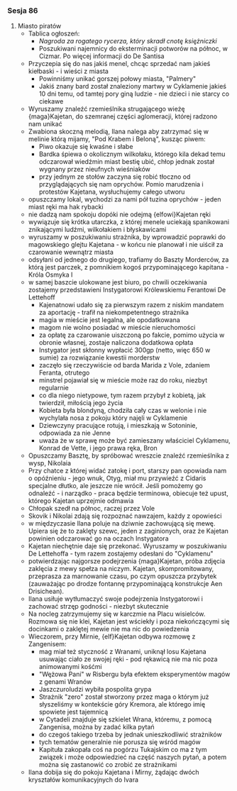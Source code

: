 ### Sesja 86
1. Miasto piratów
    * Tablica ogłoszeń:
        * _Nagroda za rogatego rycerza, który skradł cnotę księżniczki_
        * Poszukiwani najemnicy do eksterminacji potworów na północ, w Cizmar. Po więcej informacji do De Santisa
    * Przyczepia się do nas jakiś menel, chcąc sprzedać nam jakieś kiełbaski - i wieści z miasta
        * Powinniśmy unikać gorszej połowy miasta, "Palmery"
        * Jakiś znany bard został znaleziony martwy w Cyklamenie jakieś 10 dni temu, od tamtej pory giną ludzie - nie dzieci i nie starcy co ciekawe
    * Wyruszamy znaleźć rzemieślnika strugającego wieżę {maga}Kajetan, do szemranej części aglomeracji, której radzono nam unikać
    * Zwabiona skoczną melodią, Ilana nalega aby zatrzymać się w melinie którą mijamy, "Pod Krabem i Beloną", kusząc piwem:
        * Piwo okazuje się kwaśne i słabe
        * Bardka śpiewa o okolicznym wilkołaku, którego kila dekad temu odczarował wiedźmin miast bestię ubić, chłop jednak został wygnany przez nieufnych wieśniaków
        * przy jednym ze stołów zaczyna się robić tłoczno od przyglądających się nam oprychów. Pomio marudzenia i protestów Kajetana, wysłuchujemy całego utworu
    * opuszczamy lokal, wychodzi za nami pół tuzina oprychów - jeden miast ręki ma hak rybacki
    * nie dadzą nam spokoju dopóki nie odejmą {elfowi}Kajetan ręki
    * wywiązuje się krótka utarczka, z której menele uciekają spanikowani znikającymi ludźmi, wilkołakiem i błyskawicami
    * wyruszamy w poszukiwaniu strażnika, by wprowadzić poprawki do magowskiego glejtu Kajetana - w końcu nie planował i nie uiścił za czarowanie wewnątrz miasta
    * odsyłani od jednego do drugiego, trafiamy do Baszty Morderców, za którą jest parczek, z pomnikiem kogoś przypominającego kapitana - Króla Osmyka I
    * w samej baszcie ulokowane jest biuro, po chwili oczekiwania zostajemy przedstawieni Instygatorowi Królewskiemu Ferantowi De Lettehoff
        * Kajenatnowi udało się za pierwszym razem z niskim mandatem za aportację - trafił na niekompetentnego strażnika
        * magia w mieście jest legalna, ale opodatkowana
        * magom nie wolno posiadać w mieście nieruchomości
        * za opłatę za czarowanie uiszczoną po fakcie, pomimo użycia w obronie własnej, zostaje naliczona dodatkowa opłata
        * Instygator jest skłonny wypłacić 300gp (netto, więc 650 w sumie) za rozwiązanie kwestii morderstw
        * zaczęło się rzeczywiście od barda Marida z Vole, zdaniem Feranta, otrutego
        * minstrel pojawiał się w mieście może raz do roku, niezbyt regularnie
        * co dla niego nietypowe, tym razem przybył z kobietą, jak twierdził, miłością jego życia
        * Kobieta była blondyną, chodziła cały czas w welonie i nie wychylała nosa z pokoju który najęli w Cyklamenie
        * Dziewczyny pracujące rotują, i mieszkają w Sotoninie, odpowiada za nie Jenne
        * uważa że w sprawę może być zamieszany właściciel Cyklamenu, Konrad de Vette, i jego prawa ręka, Bron
    * Opuszczamy Basztę, by spróbować wreszcie znaleźć rzemieślnika z wysp, Nikolaia
    * Przy chatce z której widać zatokę i port, starszy pan opowiada nam o opóźnieniu - jego wnuk, Otyg, miał mu przywieźć z Cidaris specjalne dłutko, ale jeszcze nie wrócił. Jeśli pomożemy go odnaleźć - i narządko - praca będzie terminowa, obiecuje też upust, którego Kajetan uprzejmie odmawia
    * Chłopak szedł na północ, raczej przez Vole
    * Skovik i Nikolai zdają się rozpoznać nawzajem, każdy z opowieści
    * w międzyczasie Ilana poluje na dziwnie zachowującą się mewę. Upiera się że to zaklęty szewc, jeden z zaginionych, oraz że Kajetan powinien odczarować go na oczach Instygatora
    * Kajetan niechętnie daje się przekonać. Wyruszamy w poszukiwaniu De Lettehoffa - tym razem zostajemy odesłani do "Cyklamenu"
    * potwierdzając najgorsze podejrzenia {maga}Kajetan, próba zdjęcia zaklęcia z mewy spełza na niczym. Kajetan, skompromitowany, przeprasza za marnowanie czasu, po czym opuszcza przybytek (zauważając po drodze fontannę przypominającą konstrukcje Aen Drisichean).
    * Ilana usiłuje wytłumaczyć swoje podejrzenia Instygatorowi i zachować strzęp godności - niezbyt skutecznie
    * Na nocleg zatrzymujemy się w karczmie na Placu wisielców. Rozmowa się nie klei, Kajetan jest wściekły i poza niekończącymi się docinkami o zaklętej mewie nie ma nic do powiedzenia
    * Wieczorem, przy Mirnie, {elf}Kajetan odbywa rozmowę z Zangenisem:
        * mag miał też styczność z Wranami, uniknął losu Kajetana usuwając ciało ze swojej ręki - pod rękawicą nie ma nic poza animowanymi kośćmi
        * "Wężowa Pani" w Risbergu była efektem eksperymentów magów z genami Wranów
        * Jaszczuroludzi wybiła pospolita grypa
        * Strażnik "zero" został stworzony przez maga o którym już słyszeliśmy w kontekście góry Kremora, ale którego imię spowiete jest tajemnicą
        * w Cytadeli znajduje się szkielet Wrana, któremu, z pomocą Zangenisa, można by zadać kilka pytań
        * do czegoś takiego trzeba by jednak unieszkodliwić strażników
        * tych tematów generalnie nie porusza się wśród magów
        * Kapituła zakopała coś na pogórzu Tukajskim co ma z tym związek i może odpowiedzieć na część naszych pytań, a potem można się zastanowić co zrobić ze strażnikami
    * Ilana dobija się do pokoju Kajetana i Mirny, żądając dwóch kryształów komunikacyjnych do Ivara
    

